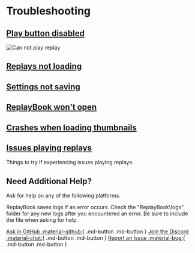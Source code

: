 # Troubleshooting

## [Play button disabled](play-button-disabled.md)

![Can not play replay](../images/troubleshooting/5_can_not_play_replay.png)

## [Replays not loading](replays-not-loading.md)

## [Settings not saving](settings-not-saving.md)

## [ReplayBook won't open](replaybook-wont-open.md)

## [Crashes when loading thumbnails](crashes-loading-images.md)

## [Issues playing replays](issues-playing-replays.md)

Things to try if experiencing issues playing replays.

## Need Additional Help?

Ask for help on any of the following platforms.

ReplayBook saves logs if an error occurs. Check the "ReplayBook\logs" folder for any new logs after you encountered an error. Be sure to include the file when asking for help.

[Ask in GitHub :material-github:](https://github.com/fraxiinus/ReplayBook/discussions){ .md-button .md-button }
[Join the Discord :material-chat:](https://discord.gg/c33Rc5J){ .md-button .md-button }
[Report an Issue :material-bug:](https://github.com/fraxiinus/ReplayBook/issues/new/choose){ .md-button .md-button }

